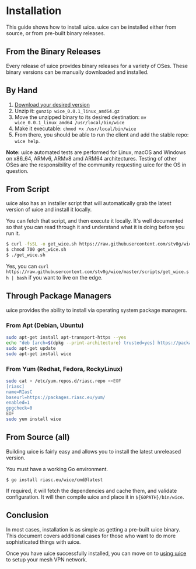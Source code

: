 # Installation

This guide shows how to install ɯice.
ɯice can be installed either from source, or from pre-built binary releases.

## From the Binary Releases

Every release of ɯice provides binary releases for a variety of OSes.
These binary versions can be manually downloaded and installed.

## By Hand

1. [Download your desired version](https://github.com/stv0g/wice/releases)
2. Unzip it: `gunzip wice_0.0.1_linux_amd64.gz`
3. Move the unzipped binary to its desired destination: `mv wice_0.0.1_linux_amd64 /usr/local/bin/wice`
5. Make it executable: `chmod +x /usr/local/bin/wice`
6. From there, you should be able to run the client and add the stable repo: `wice help`.

**Note:** ɯice automated tests are performed for Linux, macOS and Windows on x86_64, ARMv6, ARMv8 amd ARM64 architectures.
Testing of other OSes are the responsibility of the community requesting ɯice for the OS in question.

## From Script

ɯice also has an installer script that will automatically grab the latest version of ɯice and install it locally.

You can fetch that script, and then execute it locally.
It's well documented so that you can read through it and understand what it is doing before you run it.

```bash
$ curl -fsSL -o get_wice.sh https://raw.githubusercontent.com/stv0g/wice/master/scripts/get_wice.sh
$ chmod 700 get_wice.sh
$ ./get_wice.sh
```

Yes, you can `curl https://raw.githubusercontent.com/stv0g/wice/master/scripts/get_wice.sh | bash` if you want to live on the edge.

## Through Package Managers

ɯice provides the ability to install via operating system package managers.

### From Apt (Debian, Ubuntu)

```bash
sudo apt-get install apt-transport-https --yes
echo "deb [arch=$(dpkg --print-architecture) trusted=yes] https://packages.riasc.eu/apt/ /" | sudo tee /etc/apt/sources.list.d/riasc.list
sudo apt-get update
sudo apt-get install wice
```

### From Yum (Redhat, Fedora, RockyLinux)

```bash
sudo cat > /etc/yum.repos.d/riasc.repo <<EOF
[riasc]
name=RIasC
baseurl=https://packages.riasc.eu/yum/
enabled=1
gpgcheck=0
EOF
sudo yum install wice
```

## From Source (all)

Building ɯice is fairly easy and allows you to install the latest unreleased version.

You must have a working Go environment.

```
$ go install riasc.eu/wice/cmd@latest
```

If required, it will fetch the dependencies and cache them, and validate configuration.
It will then compile ɯice and place it in `${GOPATH}/bin/wice`.

##  Conclusion

In most cases, installation is as simple as getting a pre-built ɯice binary.
This document covers additional cases for those who want to do more sophisticated things with ɯice.

Once you have ɯice successfully installed, you can move on to [using ɯice](Usage.md) to setup your mesh VPN network.
